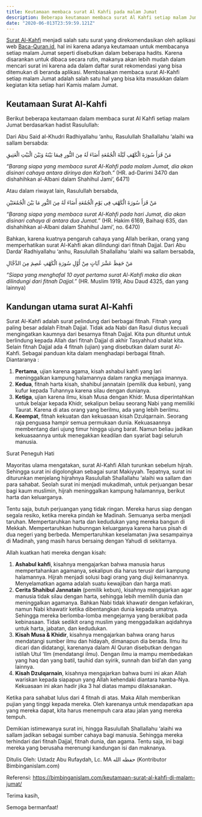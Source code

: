```yaml
---
title: Keutamaan membaca surat Al Kahfi pada malam Jumat
description: Beberapa keutamaan membaca surat Al Kahfi setiap malam Jumat
date: "2020-06-013T23:59:59.121Z"
---
```


[Surat Al-Kahfi](https://www.baca-quran.id/18/) menjadi salah satu surat yang direkomendasikan oleh aplikasi web [Baca-Quran.id](https://www.baca-quran.id/18/), 
hal ini karena adanya keutamaan untuk membacanya setiap malam Jumat seperti disebutkan dalam beberapa hadits.
Karena disarankan untuk dibaca secara rutin, makanya akan lebih mudah dalam mencari surat ini karena ada dalam daftar surat rekomendasi yang bisa ditemukan di beranda aplikasi.
Membiasakan membaca surat Al-Kahfi setiap malam Jumat adalah salah satu hal yang bisa kita masukkan dalam kegiatan kita setiap hari Kamis malam Jumat.

## Keutamaan Surat Al-Kahfi

Berikut beberapa keutamaan dalam membaca surat Al Kahfi setiap malam Jumat berdasarkan hadist Rasulullah:

Dari Abu Said al-Khudri Radhiyallahu ‘anhu, Rasulullah Shallallahu ‘alaihi wa sallam bersabda:

مَنْ قَرَأَ سُورَةَ الْكَهْفِ لَيْلَةَ الْجُمُعَةِ أَضَاءَ لَهُ مِنَ النُّورِ فِيمَا بَيْنَهُ وَبَيْنَ الْبَيْتِ الْعَتِيقِ

*“Barang siapa yang membaca surat Al-Kahfi pada malam Jumat, dia akan disinari cahaya antara dirinya dan Ka’bah.”* (HR. ad-Darimi  3470 dan dishahihkan al-Albani dalam Shahihul Jami’, 6471)

Atau dalam riwayat lain, Rasulullah bersabda,

مَنْ قَرَأَ سُورَةَ الْكَهْفِ فِى يَوْمِ الْجُمُعَةِ أَضَاءَ لَهُ مِنَ النُّورِ مَا بَيْنَ الْجُمُعَتَيْنِ

*“Barang siapa yang membaca surat Al-Kahfi pada hari Jumat, dia akan disinari cahaya di antara dua Jumat.”* (HR. Hakim 6169, Baihaqi  635, dan dishahihkan al-Albani dalam Shahihul Jami’, no. 6470)

Bahkan, karena kuatnya pengaruh cahaya yang Allah berikan, orang yang memperhatikan surat Al-Kahfi akan dilindungi dari fitnah Dajjal. Dari Abu Darda’ Radhiyallahu ‘anhu, Rasulullah Shallallahu ‘alaihi wa sallam bersabda,

مَنْ حَفِظَ عَشْرَ آيَاتٍ مِنْ أَوَّلِ سُورَةِ الْكَهْفِ عُصِمَ مِنَ الدَّجَّالِ

*“Siapa yang menghafal 10 ayat pertama surat Al-Kahfi maka dia akan dilindungi dari fitnah Dajjal.”* (HR. Muslim 1919, Abu Daud 4325, dan yang lainnya)

## Kandungan utama surat Al-Kahfi

Surat Al-Kahfi adalah surat pelindung dari berbagai fitnah. Fitnah yang paling besar adalah Fitnah Dajjal. Tidak ada Nabi dan Rasul diutus kecuali mengingatkan kaumnya dari besarnya fitnah Dajjal. Kita pun dituntut untuk berlindung kepada Allah dari fitnah Dajjal di akhir Tasyahhud shalat kita. Selain fitnah Dajjal ada 4 fitnah (ujian) yang disebutkan dalam surat Al-Kahfi. Sebagai panduan kita dalam menghadapi berbagai fitnah. Diantaranya :

1. **Pertama**, ujian karena agama, kisah ashabul kahfi yang lari meninggalkan kampung halamannya dalam rangka menjaga imannya.
2. **Kedua**, fitnah harta kisah, shahibul jannatain (pemilik dua kebun), yang kufur kepada Tuhannya karena silau dengan dunianya.
3. **Ketiga**, ujian karena ilmu, kisah Musa dengan Khidr. Musa diperintahkan untuk belajar kepada Khidr, sekalipun beliau seorang Nabi yang memiliki Taurat. Karena di atas orang yang berilmu, ada yang lebih berilmu.
4. **Keempat**, fitnah kekuatan dan kekuasaan kisah Dzulqarnain. Seorang raja penguasa hampir semua permukaan dunia. Kekuasaannya membentang dari ujung timur hingga ujung barat. Namun beliau jadikan kekuasaannya untuk menegakkan keadilan dan syariat bagi seluruh manusia.

Surat Peneguh Hati

Mayoritas ulama mengatakan, surat Al-Kahfi Allah turunkan sebelum hijrah. Sehingga surat ini digolongkan sebagai surat Makiyyah. Tepatnya, surat ini diturunkan menjelang hijrahnya Rasulullah Shallallahu ‘alaihi wa sallam dan para sahabat. Seolah surat ini menjadi mukadimah, untuk perjuangan besar bagi kaum muslimin, hijrah meninggalkan kampung halamannya, berikut harta dan keluarganya.

Tentu saja, butuh perjuangan yang tidak ringan. Mereka harus siap dengan segala resiko, ketika mereka pindah ke Madinah. Semuanya serba menjadi taruhan. Mempertaruhkan harta dan kedudukan yang mereka bangun di Mekkah. Mempertaruhkan hubunngan keluarganya karena harus pisah di dua negeri yang berbeda. Mempertaruhkan keselamatan jiwa sesampainya di Madinah, yang masih harus bersaing dengan Yahudi di sekitarnya.

Allah kuatkan hati mereka dengan kisah:

1. **Ashabul kahfi**, kisahnya mengajarkan bahwa manusia harus mempertahankan agamanya, sekalipun dia harus terusir dari kampung halamannya. Hijrah menjadi solusi bagi orang yang diuji keimanannya. Menyelamatkan agama adalah suatu kewajiban dan harga mati.
2. **Cerita Shahibul Jannatain** (pemilik kebun), kisahnya mengajarkan agar manusia tidak silau dengan harta, sehingga lebih memilih dunia dan meninggalkan agamanya. Bahkan Nabi tidak khawatir dengan kefakiran, namun Nabi khawatir ketika dibentangkan dunia kepada umatnya. Sehingga mereka berlomba-lomba mengejarnya yang berakibat pada kebinasaan. Tidak sedikit orang muslim yang menggadaikan aqidahnya untuk harta, jabatan, dan kedudukan.
3. **Kisah Musa & Khidir**, kisahnya mengajarkan bahwa orang harus mendatangi sumber ilmu dan hidayah, dimanapun dia berada. Ilmu itu dicari dan didatangi, karenanya dalam Al Quran disebutkan dengan istilah Utul ‘Ilm (mendatangi ilmu). Dengan ilmu ia mampu membedakan yang haq dan yang batil, tauhid dan syirik, sunnah dan bid’ah dan yang lainnya.
4. **Kisah Dzulqarnain**, kisahnya mengajarkan bahwa bumi ini akan Allah wariskan kepada siapapun yang Allah kehendaki diantara hamba-Nya. Kekuasaan ini akan hadir jika 3 hal diatas mampu dilaksanakan.

Ketika para sahabat lulus dari 4 fitnah di atas. Maka Allah memberikan pujian yang tinggi kepada mereka. Oleh karenanya untuk mendapatkan apa yang mereka dapat, kita harus menempuh cara atau jalan yang mereka tempuh.

Demikian istimewanya surat ini, hingga Rasulullah Shallallahu ‘alaihi wa sallam jadikan sebagai sumber cahaya bagi manusia. Sehingga mereka terhindari dari fitnah Dajjal, fitnah dunia, dan agama. Tentu saja, ini bagi mereka yang berusaha merenungi kandungan isi dan maknanya.

Ditulis Oleh:
Ustadz Abu Rufaydah, Lc. MA حفظه الله (Kontributor Bimbinganislam.com)

Referensi: https://bimbinganislam.com/keutamaan-surat-al-kahfi-di-malam-jumat/

Terima kasih,

Semoga bermanfaat!
